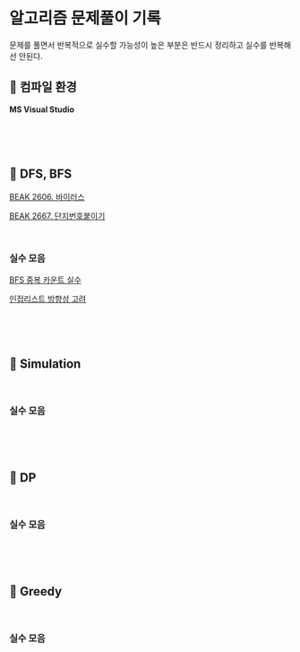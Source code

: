 

# 알고리즘 문제풀이 기록

문제를 풀면서 반복적으로 실수할 가능성이 높은 부분은 반드시 정리하고 실수를 반복해선 안된다. 



## &#128297; 컴파일 환경

**MS Visual Studio**



<br>

<br>

<br>

## &#127813; DFS, BFS

[BEAK 2606. 바이러스](./BAEK_2606)

[BEAK 2667. 단지번호붙이기](./BAEK_2667)

<br>

### 실수 모음

[BFS 중복 카운트 실수](./BAEK_2667#실수한-부분)

[인접리스트 방향성 고려](./BAEK_2606#실수한-부분)



<br>

<br>

<br>

## &#127816; Simulation





<br>

### 실수 모음

<br><br><br>

## &#127819; DP





<br>

### 실수 모음

<br><br><br>

## &#127820; Greedy



<br>

### 실수 모음

<br><br><br>





